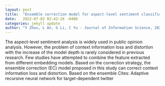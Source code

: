 ```yaml
---
layout: post
title:  "Ensemble correction model for aspect-level sentiment classification"
date:   2022-07-02 02:42:16 -0400
categories: jekyll update
author: "Y Zhou, L An, G Li, C Yu - Journal of Information Science, 2022"
---
```

The aspect-level sentiment analysis is widely used in public opinion analysis. However, the problem of context information loss and distortion with the increase of the model depth is rarely considered in previous research. Few studies have attempted to combine the feature extracted from different embedding models. Based on the correction strategy, the ensemble correction (EC) model proposed in this study can correct context information loss and distortion. Based on the ensemble 
Cites: Adaptive recursive neural network for target-dependent twitter
